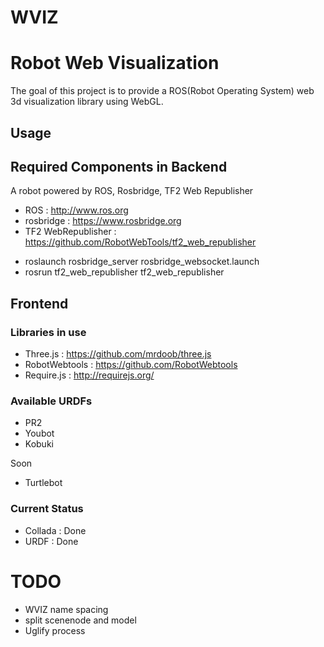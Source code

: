 WVIZ
====

# Robot Web Visualization ####

The goal of this project is to provide a ROS(Robot Operating System) web 3d visualization library using WebGL. 

## Usage ###

## Required Components in Backend ###

A robot powered by ROS, Rosbridge, TF2 Web Republisher

- ROS                 : http://www.ros.org
- rosbridge           : https://www.rosbridge.org
- TF2 WebRepublisher  : https://github.com/RobotWebTools/tf2_web_republisher

* roslaunch rosbridge_server rosbridge_websocket.launch
* rosrun tf2_web_republisher tf2_web_republisher

## Frontend ###
### Libraries in use
- Three.js : https://github.com/mrdoob/three.js
- RobotWebtools : https://github.com/RobotWebtools
- Require.js : http://requirejs.org/
 
### Available URDFs
- PR2
- Youbot
- Kobuki

Soon            
- Turtlebot

### Current Status ###

- Collada : Done
- URDF    : Done


# TODO ###

- WVIZ name spacing
- split scenenode and model
- Uglify process
